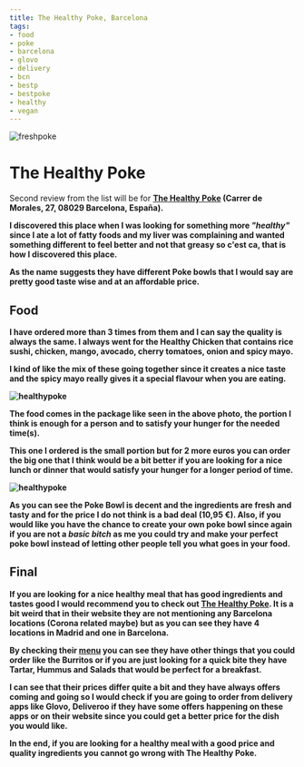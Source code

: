 ```yaml
---
title: The Healthy Poke, Barcelona
tags:
- food
- poke
- barcelona
- glovo
- delivery
- bcn
- bestp
- bestpoke
- healthy
- vegan
---
```


<img src="https://i.imgur.com/6VLiVpE.png" alt="freshpoke">

# The Healthy Poke

Second review from the list will be for <b>[The Healthy Poke](https://www.healthypoke.com/)<b/> (Carrer de Morales, 27, 08029 Barcelona, España).

I discovered this place when I was looking for something more *"healthy"* since I ate a lot of fatty foods and my liver was complaining and wanted something different to feel better and not that greasy so c'est ca, that is how I discovered this place.

<!-- more -->

As the name suggests they have different Poke bowls that I would say are pretty good taste wise and at an affordable price.
	
## Food

I have ordered more than 3 times from them and I can say the quality is always the same. I always went for the <b>Healthy Chicken</b> that contains rice sushi, chicken, mango, avocado, cherry tomatoes, onion and spicy mayo.

I kind of like the mix of these going together since it creates a nice taste and the spicy mayo really gives it a special flavour when you are eating.

<img src="https://i.imgur.com/892f3Y6.png" alt="healthypoke">

The food comes in the package like seen in the above photo, the portion I think is enough for a person and to satisfy your hunger for the needed time(s). 

This one I ordered is the small portion but for 2 more euros you can order the big one that I think would be a bit better if you are looking for a nice lunch or dinner that would satisfy your hunger for a longer period of time.

<img src="https://i.imgur.com/rdIYn1R.png" alt="healthypoke">

As you can see the Poke Bowl is decent and the ingredients are fresh and tasty and for the price I do not think is a bad deal (10,95 €). Also, if you would like you have the chance to create your own poke bowl since again if you are not a *basic bitch* as me you could try and make your perfect poke bowl instead of letting other people tell you what goes in your food.
	

## Final
	
If you are looking for a nice healthy meal that has good ingredients and tastes good I would recommend you to check out [The Healthy Poke](https://www.healthypoke.com/). It is a bit weird that in their website they are not mentioning any Barcelona locations (Corona related maybe) but as you can see they have 4 locations in Madrid and one in Barcelona.

By checking their [menu](https://www.healthypoke.com/carta/) you can see they have other things that you could order like the Burritos or if you are just looking for a quick bite they have Tartar, Hummus and Salads that would be perfect for a breakfast.
	
I can see that their prices differ quite a bit and they have always offers coming and going so I would check if you are going to order from delivery apps like Glovo, Deliveroo if they have some offers happening on these apps or on their website since you could get a better price for the dish you would like.
	
In the end, if you are looking for a healthy meal with a good price and quality ingredients you cannot go wrong with <b>The Healthy Poke</b>.
